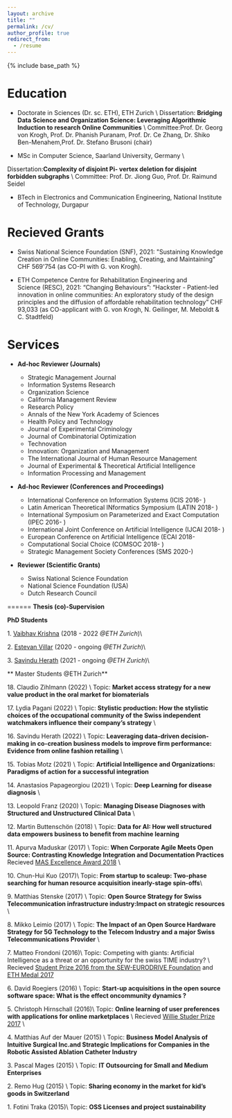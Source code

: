 ```yaml
---
layout: archive
title: ""
permalink: /cv/
author_profile: true
redirect_from:
  - /resume
---
```


{% include base_path %}


**Education**
======


* Doctorate in Sciences (Dr. sc. ETH), ETH Zurich \\
Dissertation: **Bridging Data Science and Organization Science: Leveraging Algorithmic Induction to research Online Communities** \\
Committee:Prof. Dr. Georg von Krogh, Prof. Dr. Phanish Puranam, Prof. Dr. Ce Zhang, Dr. Shiko Ben-Menahem,Prof. Dr. Stefano Brusoni (chair)

* MSc in Computer Science, Saarland University, Germany \\

Dissertation:**Complexity of disjoint Pi- vertex deletion for disjoint forbidden subgraphs** \\
Committee: Prof. Dr. Jiong Guo, Prof. Dr. Raimund Seidel

* BTech in Electronics and Communication Engineering, National Institute of Technology, Durgapur



Recieved Grants
======
* Swiss National Science Foundation (SNF), 2021: "Sustaining Knowledge Creation in Online Communities: Enabling, Creating, and Maintaining" CHF 569'754 (as CO-PI with G. von Krogh).

* ETH Competence Centre for Rehabilitation Engineering and Science (RESC), 2021: “Changing Behaviours”: “Hackster - Patient-led innovation in online communities: An exploratory study of the design principles and the diffusion of affordable rehabilitation technology” CHF 93,033 (as CO-applicant with G. von Krogh, N. Geilinger, M. Meboldt & C. Stadtfeld)
 

**Services**
======

* **Ad-hoc Reviewer (Journals)**
  * Strategic Management Journal
  * Information Systems Research
  * Organization Science
  * California Management Review
  * Research Policy
  * Annals of the New York Academy of Sciences
  * Health Policy and Technology
  * Journal of Experimental Criminology
  * Journal of Combinatorial Optimization
  * Technovation
  * Innovation: Organization and Management 
  * The International Journal of Human Resource Management
  * Journal of Experimental & Theoretical Artificial Intelligence
  * Information Processing and Management

* **Ad-hoc Reviewer (Conferences and Proceedings)**
  * International Conference on Information Systems (ICIS 2016- )
  * Latin American Theoretical INformatics Symposium (LATIN 2018- ) 
  * International Symposium on Parameterized and Exact Computation (IPEC 2016- ) 
  * International Joint Conference on Artificial Intelligence (IJCAI 2018- )
  * European Conference on Artificial Intelligence (ECAI 2018- 
  * Computational Social Choice (COMSOC 2018- )
  * Strategic Management Society Conferences (SMS 2020-)

* **Reviewer (Scientific Grants)**
  * Swiss National Science Foundation
  * National Science Foundation (USA)
  * Dutch Research Council
  


======
**Thesis (co)-Supervision**

**PhD Students**

  1\. [Vaibhav Krishna](https://smi.ethz.ch/group-people/phds/vaibhav.html) (2018 - 2022 *@ETH Zurich*)\\

  2\. [Estevan Villar](https://smi.ethz.ch/group-people/phds/estevan.html) (2020 - ongoing *@ETH Zurich*)\\

  3\. [Savindu Herath](https://smi.ethz.ch/group-people/phds/savindu.html) (2021 - ongoing  *@ETH Zurich*)\\

** Master Students @ETH Zurich**


18\. Claudio Zihlmann (2022) \\
      Topic: **Market access strategy for a new value product in the oral market for biomaterials** 


17\. Lydia Pagani (2022) \\
      Topic: **Stylistic production: How the stylistic choices of the occupational community of the Swiss independent watchmakers influence their company’s strategy** \\

16\. Savindu Herath (2022) \\ 
      Topic: **Leaveraging data-driven decision-making in co-creation business models to improve firm performance: Evidence from online fashion retailing** \\

15\. Tobias Motz (2021) \\
      Topic: **Artificial Intelligence and Organizations: Paradigms of action for a successful integration**

  
14\. Anastasios Papageorgiou (2021) \\
      Topic: **Deep Learning for disease diagnosis** \\
 

13\. Leopold Franz (2020) \\ 
      Topic: **Managing Disease Diagnoses with Structured and Unstructured Clinical Data** \\ 


12\. Martin Buttensch&ouml;n (2018) \\ 
      Topic: **Data for AI: How well structured data empowers business to benefit from machine learning**

11\. Apurva Maduskar (2017) \\ 
  Topic: **When Corporate Agile Meets Open Source: Contrasting Knowledge Integration and Documentation Practices** 
  Recieved [MAS Excellence Award 2018](https://smi.ethz.ch/news-events/newschannel1/2018/10/awarded2.html) \\


10\. Chun-Hui Kuo (2017)\\ 
  Topic: **From startup to scaleup: Two-phase searching for human resource acquisition inearly-stage spin-offs**\\
 

9\. Matthias Stenske (2017) \\ 
  Topic: **Open Source Strategy for Swiss Telecommunication infrastructure industry:Impact on strategic resources** \\ 
   

8\. Mikko Leimio (2017) \\ 
  Topic: **The Impact of an Open Source Hardware Strategy for 5G Technology to the Telecom Industry and a major Swiss Telecommunications Provider** \\ 
 
7\. Matteo Frondoni (2016)\\
   Topic: Competing with giants: Artificial Intelligence as a threat or an opportunity for the swiss TIME industry? \\
         Recieved [Student Prize 2016 from the SEW-EURODRIVE Foundation](https://smi.ethz.ch/news-events/newschannel1/2017/03/konstantinos-trantopolous-awarded-eth-medal.html) and [ETH Medal 2017](https://smi.ethz.ch/news-events/newschannel1/2017/11/awarded1.html) 

6\. David Roegiers (2016) \\ 
    Topic: **Start-up acquisitions in the open source software space: What is the effect oncommunity dynamics ?** 

5\. Christoph Hirnschall (2016)\\ 
    Topic: **Online learning of user preferences with applications for online marketplaces** \\
          Recieved [Willie Studer Prize 2017](https://smi.ethz.ch/news-events/newschannel1/2017/11/awarded1.html) \\ 
        

4\. Matthias Auf der Mauer (2015) \\
    Topic: **Business Model Analysis of Intuitive Surgical Inc.and Strategic Implications for Companies in the Robotic Assisted Ablation Catheter Industry**

3\. Pascal Mages (2015)  \\
    Topic: **IT Outsourcing for Small and Medium Enterprises**

2\. Remo Hug (2015) \\ 
    Topic: **Sharing economy in the market for kid’s goods in Switzerland**

1\. Fotini Traka (2015)\\ 
    Topic: **OSS Licenses and project sustainability**

 

 
        

 
 

 

           






